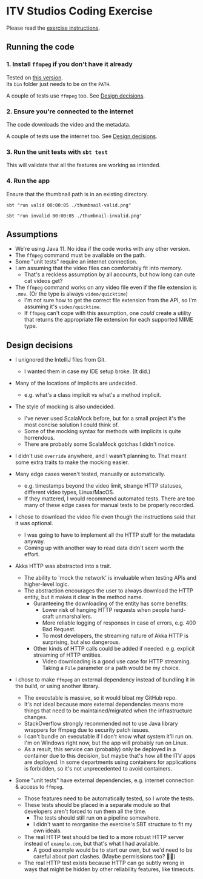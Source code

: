 # ITV Studios Coding Exercise

Please read the [exercise instructions](instructions.md).

## Running the code

### 1. Install `ffmpeg` if you don't have it already
Tested on [this version](https://github.com/BtbN/FFmpeg-Builds/releases/tag/autobuild-2023-04-13-12-48). \
Its `bin` folder just needs to be on the `PATH`.

A couple of tests use `ffmpeg` too. See [Design decisions](#design-decisions).

### 2. Ensure you're connected to the internet
The code downloads the video and the metadata.

A couple of tests use the internet too. See [Design decisions](#design-decisions).

### 3. Run the unit tests with `sbt test`
This will validate that all the features are working as intended.

### 4. Run the app
Ensure that the thumbnail path is in an existing directory.
```
sbt "run valid 00:00:05 ./thumbnail-valid.png"
```
```
sbt "run invalid 00:00:05 ./thumbnail-invalid.png"
```

## Assumptions

- We're using Java 11. No idea if the code works with any other version.
- The `ffmpeg` command must be available on the path.
- Some "unit tests" require an internet connection.
- I am assuming that the video files can comfortably fit into memory.
  - That's a reckless assumption by all accounts, but how long can cute cat videos get?
- The `ffmpeg` command works on any video file even if the file extension is `.mov`. (Or the type is always `video/quicktime`)
  - I'm not sure how to get the correct file extension from the API, so I'm assuming it's `video/quicktime`.
  - If `ffmpeg` can't cope with this assumption, 
    one *could* create a utility that returns the appropriate file extension for each supported MIME type.

## Design decisions

- I unignored the IntelliJ files from Git.
  - I wanted them in case my IDE setup broke. (It did.)

- Many of the locations of implicits are *un*decided.
  - e.g. what's a class implicit vs what's a method implicit.

- The style of mocking is also undecided.
  - I've never used ScalaMock before, but for a small project it's the most concise solution I could think of.
  - Some of the mocking syntax for methods with implicits is quite horrendous.
  - There are probably some ScalaMock gotchas I didn't notice.

- I didn't use `override` anywhere, and I wasn't planning to. That meant some extra traits to make the mocking easier.

- Many edge cases weren't tested, manually or automatically.
  - e.g. timestamps beyond the video limit, strange HTTP statuses, different video types, Linux/MacOS.
  - If they mattered, I would recommend automated tests. 
    There are too many of these edge cases for manual tests to be properly recorded.

- I chose to download the video file even though the instructions said that it was optional.
  - I was going to have to implement all the HTTP stuff for the metadata anyway.
  - Coming up with another way to read data didn't seem worth the effort.

- Akka HTTP was abstracted into a trait.
  - The ability to 'mock the network' is invaluable when testing APIs and higher-level logic.
  - The abstraction encourages the user to always download the HTTP entity, but it makes it clear in the method name.
    - Guranteeing the downloading of the entity has some benefits:
      - Lower risk of hanging HTTP requests when people hand-craft unmarshallers.
      - More reliable logging of responses in case of errors, e.g. 400 Bad Request.
      - To most developers, the streaming nature of Akka HTTP is surprising, but also dangerous.
    - Other kinds of HTTP calls could be added if needed. e.g. explicit streaming of HTTP entities.
      - Video downloading is a good use case for HTTP streaming. Taking a `File` parameter or a path would be my choice.

- I chose to make `ffmpeg` an external dependency instead of bundling it in the build, or using another library.
  - The executable is massive, so it would bloat my GitHub repo.
  - It's not ideal because more external dependencies means more things that need to be maintained/migrated when the infrastructure changes.
  - StackOverflow strongly recommended not to use Java library wrappers for ffmpeg due to security patch issues.
  - I can't bundle an executable if I don't know what system it'll run on. I'm on Windows right now, but the app will probably run on Linux.
  - As a result, this service can (probably) only be deployed in a container due to this decision, 
    but maybe that's how all the ITV apps are deployed. 
    In some departments using containers for applications is forbidden, so it's not unprecedented to avoid containers.

- Some "unit tests" have external dependencies, e.g. internet connection & access to `ffmpeg`.
  - Those features need to be automatically tested, so I wrote the tests.
  - These tests should be placed in a separate module so that developers aren't forced to run them all the time.
    - The tests should still run on a pipeline somewhere.
    - I didn't want to reorganise the exercise's SBT structure to fit my own ideals.
  - The real HTTP test should be tied to a more robust HTTP server instead of `example.com`, but that's what I had available.
    - A good example would be to start our own, but we'd need to be careful about port clashes. (Maybe permissions too? 🤷‍♂️)
  - The real HTTP test exists because HTTP can go subtly wrong in ways that might be hidden by other reliability features, like timeouts.
